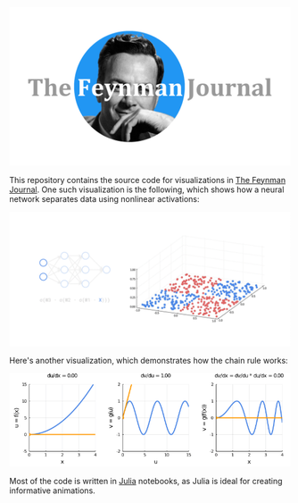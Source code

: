 ![The Feynman Journal logo](images/the_feynman_journal_logo.png)

This repository contains the source code for visualizations in [The Feynman Journal](https://medium.com/the-feynman-journal). One such visualization is the following, which shows how a neural network separates data using nonlinear activations:

![MLP nonlinear](images/mlp_nonlinear.gif)

Here's another visualization, which demonstrates how the chain rule works:

![Chain rule](images/chain_rule.gif)

Most of the code is written in [Julia](https://julialang.org/) notebooks, as Julia is ideal for creating informative animations.

<!-- Use this link when it's ready: https://medium.com/the-feynman-journal -->
